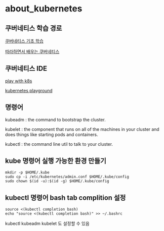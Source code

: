 # about_kubernetes

## 쿠버네티스 학습 경로

[쿠버네티스 기초 학습](https://kubernetes.io/ko/docs/tutorials/kubernetes-basics/)


[따라하면서 배우는 쿠버네티스](https://www.youtube.com/playlist?list=PLApuRlvrZKohaBHvXAOhUD-RxD0uQ3z0c)

## 쿠버네티스 IDE

[play with k8s](https://labs.play-with-k8s.com/)

[kubernetes playground](https://www.katacoda.com/courses/kubernetes/playground)


## 명령어

kubeadm : the command to bootstrap the cluster.

kubelet : the component that runs on all of the machines in your cluster and does things like starting pods and containers.

kubectl : the command line util to talk to your cluster.

## kube 명령어 실행 가능한 환경 만들기

    mkdir -p $HOME/.kube
    sudo cp -i /etc/kubernetes/admin.conf $HOME/.kube/config
    sudo chown $(id -u):$(id -g) $HOME/.kube/config


## kubectl 명령어 bash tab complition 설정

    source <(kubectl completion bash)
    echo "source <(kubectl completion bash)" >> ~/.bashrc

kubectl kubeadm kubelet 도 설정할 수 있음
